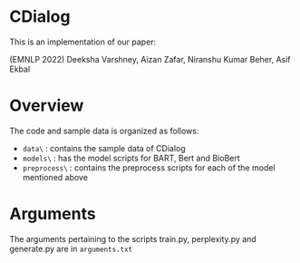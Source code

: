 # CDialog

This is an implementation of our paper:

(EMNLP 2022)
Deeksha Varshney, Aizan Zafar, Niranshu Kumar Beher, Asif Ekbal

# Overview

The code and sample data is organized as follows:
* `data\` : contains the sample data of CDialog
* `models\` : has the model scripts for BART, Bert and BioBert
* `preprocess\` : contains the preprocess scripts for each of the model mentioned above

# Arguments

The arguments pertaining to the scripts train.py, perplexity.py and generate.py are in `arguments.txt`


